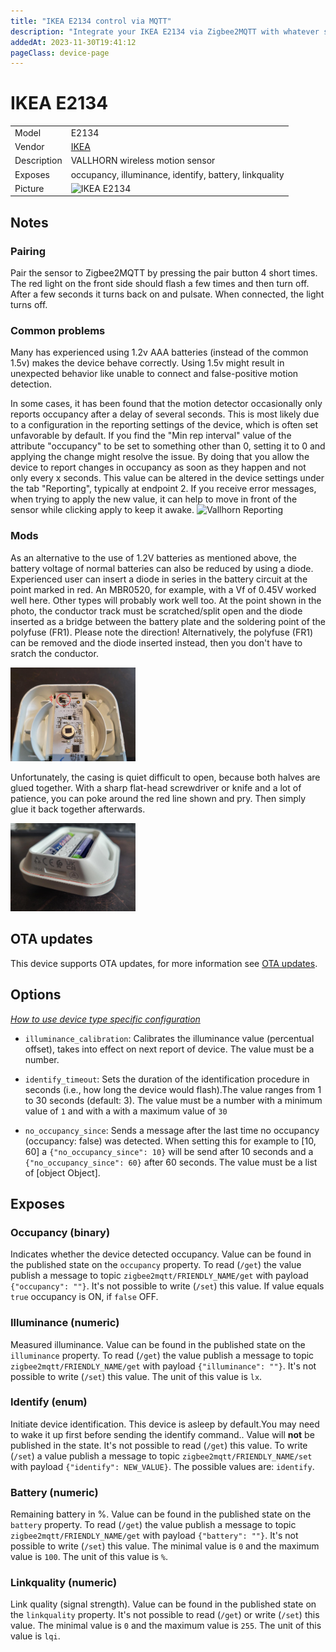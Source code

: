 ```yaml
---
title: "IKEA E2134 control via MQTT"
description: "Integrate your IKEA E2134 via Zigbee2MQTT with whatever smart home infrastructure you are using without the vendor's bridge or gateway."
addedAt: 2023-11-30T19:41:12
pageClass: device-page
---
```


<!-- !!!! -->
<!-- ATTENTION: This file is auto-generated through docgen! -->
<!-- You can only edit the "Notes"-Section between the two comment lines "Notes BEGIN" and "Notes END". -->
<!-- Do not use h1 or h2 heading within "## Notes"-Section. -->
<!-- !!!! -->

# IKEA E2134

|     |     |
|-----|-----|
| Model | E2134  |
| Vendor  | [IKEA](/supported-devices/#v=IKEA)  |
| Description | VALLHORN wireless motion sensor |
| Exposes | occupancy, illuminance, identify, battery, linkquality |
| Picture | ![IKEA E2134](https://www.zigbee2mqtt.io/images/devices/E2134.png) |


<!-- Notes BEGIN: You can edit here. Add "## Notes" headline if not already present. -->
## Notes


### Pairing
Pair the sensor to Zigbee2MQTT by pressing the pair button 4 short times.
The red light on the front side should flash a few times and then turn off.
After a few seconds it turns back on and pulsate. When connected, the light turns off.

### Common problems
Many has experienced using 1.2v AAA batteries (instead of the common 1.5v) makes the device behave correctly. Using 1.5v might result in unexpected behavior like unable to connect and false-positive motion detection.

In some cases, it has been found that the motion detector occasionally only reports occupancy after a delay of several seconds. This is most likely due to a configuration in the reporting settings of the device, which is often set unfavorable by default. If you find the "Min rep interval" value of the attribute "occupancy" to be set to something other than 0, setting it to 0 and applying the change might resolve the issue. By doing that you allow the device to report changes in occupancy as soon as they happen and not only every x seconds. This value can be altered in the device settings under the tab "Reporting", typically at endpoint 2. If you receive error messages, when trying to apply the new value, it can help to move in front of the sensor while clicking apply to keep it awake.
![Vallhorn Reporting](https://github.com/user-attachments/assets/5dd830e5-e415-4b47-bf13-ea4b456170a3)


### Mods
As an alternative to the use of 1.2V batteries as mentioned above, the battery voltage of normal batteries can also be reduced by using a diode. Experienced user can insert a diode in series in the battery circuit at the point marked in red. An MBR0520, for example, with a Vf of 0.45V worked well here. Other types will probably work well too. At the point shown in the photo, the conductor track must be scratched/split open and the diode inserted as a bridge between the battery plate and the soldering point of the polyfuse (FR1). Please note the direction! Alternatively, the polyfuse (FR1) can be removed and the diode inserted instead, then you don't have to sratch the conductor. 

<img src="../images/E2134_batcontact.jpg" width="200"/>

Unfortunately, the casing is quiet difficult to open, because both halves are glued together. With a sharp flat-head screwdriver or knife and a lot of patience, you can poke around the red line shown and pry. Then simply glue it back together afterwards.

<img src="../images/E2134_enclosure.jpg" width="200"/>
<!-- Notes END: Do not edit below this line -->


## OTA updates
This device supports OTA updates, for more information see [OTA updates](../guide/usage/ota_updates.md).


## Options
*[How to use device type specific configuration](../guide/configuration/devices-groups.md#specific-device-options)*

* `illuminance_calibration`: Calibrates the illuminance value (percentual offset), takes into effect on next report of device. The value must be a number.

* `identify_timeout`: Sets the duration of the identification procedure in seconds (i.e., how long the device would flash).The value ranges from 1 to 30 seconds (default: 3). The value must be a number with a minimum value of `1` and with a with a maximum value of `30`

* `no_occupancy_since`: Sends a message after the last time no occupancy (occupancy: false) was detected. When setting this for example to [10, 60] a `{"no_occupancy_since": 10}` will be send after 10 seconds and a `{"no_occupancy_since": 60}` after 60 seconds. The value must be a list of [object Object].


## Exposes

### Occupancy (binary)
Indicates whether the device detected occupancy.
Value can be found in the published state on the `occupancy` property.
To read (`/get`) the value publish a message to topic `zigbee2mqtt/FRIENDLY_NAME/get` with payload `{"occupancy": ""}`.
It's not possible to write (`/set`) this value.
If value equals `true` occupancy is ON, if `false` OFF.

### Illuminance (numeric)
Measured illuminance.
Value can be found in the published state on the `illuminance` property.
To read (`/get`) the value publish a message to topic `zigbee2mqtt/FRIENDLY_NAME/get` with payload `{"illuminance": ""}`.
It's not possible to write (`/set`) this value.
The unit of this value is `lx`.

### Identify (enum)
Initiate device identification. This device is asleep by default.You may need to wake it up first before sending the identify command..
Value will **not** be published in the state.
It's not possible to read (`/get`) this value.
To write (`/set`) a value publish a message to topic `zigbee2mqtt/FRIENDLY_NAME/set` with payload `{"identify": NEW_VALUE}`.
The possible values are: `identify`.

### Battery (numeric)
Remaining battery in %.
Value can be found in the published state on the `battery` property.
To read (`/get`) the value publish a message to topic `zigbee2mqtt/FRIENDLY_NAME/get` with payload `{"battery": ""}`.
It's not possible to write (`/set`) this value.
The minimal value is `0` and the maximum value is `100`.
The unit of this value is `%`.

### Linkquality (numeric)
Link quality (signal strength).
Value can be found in the published state on the `linkquality` property.
It's not possible to read (`/get`) or write (`/set`) this value.
The minimal value is `0` and the maximum value is `255`.
The unit of this value is `lqi`.

